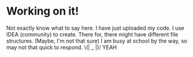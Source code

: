 # Working on it!
Not exactly know what to say here.
I have just uploaded my code.
I use IDEA (community) to create. There for, there might have different file structures. (Maybe, I'm not that sure)
I am busy at school by the way, so may not that quick to respond.
\\(| _ |)/ YEAH
